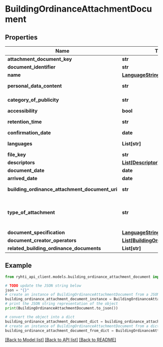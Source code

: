 # BuildingOrdinanceAttachmentDocument


## Properties

Name | Type | Description | Notes
------------ | ------------- | ------------- | -------------
**attachment_document_key** | **str** | Tiedon tuottajatahon tietojärjestelmän generoima kohteen versioriippumaton tunnus | 
**document_identifier** | **str** | Asiakirjan pysyvä tunnus, esim. diaarinumero tai muu dokumentinhallinnan tunnus. | 
**name** | [**LanguageString**](LanguageString.md) | Lokalisoitu merkkijono-luokka eri kielille. Lisää vähintään yksi kieli. | 
**personal_data_content** | **str** | Kuvaa asiakirjan henkilötietosisällön. Käytetään koodistoa &lt;a href&#x3D;\&quot;http://uri.suomi.fi/codelist/rytj/henkilotietosisalto\&quot;&gt;http://uri.suomi.fi/codelist/rytj/henkilotietosisalto&lt;/a&gt; | 
**category_of_publicity** | **str** | Kuvaa asiakirjan julkisuusluokan. Käytetään koodistoa &lt;a href&#x3D;\&quot;http://uri.suomi.fi/codelist/rytj/julkisuus\&quot;&gt;http://uri.suomi.fi/codelist/rytj/julkisuus&lt;/a&gt; | 
**accessibility** | **bool** |  | 
**retention_time** | **str** | Asiakirjan säilytysaika vuosina ennen sen hävittämistä. Käytetään koodistoa &lt;a href&#x3D;\&quot;http://uri.suomi.fi/codelist/rytj/sailytysaika\&quot;&gt;http://uri.suomi.fi/codelist/rytj/sailytysaika&lt;/a&gt; | 
**confirmation_date** | **date** |  | [optional] 
**languages** | **List[str]** | Asiakirjan kieli tai sisältämät kielet. Käytetään koodistoa &lt;a href&#x3D;\&quot;http://uri.suomi.fi/codelist/rytj/ryhtikielet\&quot;&gt;http://uri.suomi.fi/codelist/rytj/ryhtikielet&lt;/a&gt; | 
**file_key** | **str** | Erillisen rajapinnan kautta tallennetun tiedoston avain. | 
**descriptors** | [**List[Descriptor]**](Descriptor.md) |  | [optional] 
**document_date** | **date** |  | 
**arrived_date** | **date** |  | [optional] 
**building_ordinance_attachment_document_uri** | **str** | Luokan pysyvä URI -muotoinen viittaustunniste (https://uri.rakennetunymparistontietojarjestelma.fi/buildingordinanceattachmentdocument/{guid}) | [optional] [readonly] 
**type_of_attachment** | **str** | Tieto, joka kuvaa tuotettavan asiakirjan lajia. Asiakirjoja tuotetaan yleensä asiankäsittelyyn liittyvissä yksittäisissä toimissa tai tapahtumissa (toimenpide).  Asiakirjatyyppi noudattaa yhteistä luokitusta/koodistoa, esimerkkejä arvoille ovat raportti, päätös, ilmoitus, muistio, tiedote...  Rakennusjärjestyksen tietomallissa tulee olla tärmälleen yksi Rakennusjärjestys-koodiarvolla tallennettu liiteasiakirja. Liiteasiakirjoja voi kuitenkin olla rakennusjärjestyksen liitteenä muitakin.  Käytetään koodistoa &lt;a href&#x3D;\&quot;http://uri.suomi.fi/codelist/rytj/asiakirjanLaji\&quot;&gt;http://uri.suomi.fi/codelist/rytj/asiakirjanLaji&lt;/a&gt; | 
**document_specification** | [**LanguageString**](LanguageString.md) | Lokalisoitu merkkijono-luokka eri kielille. Lisää vähintään yksi kieli. | [optional] 
**document_creator_operators** | [**List[BuildingOrdinanceOperator]**](BuildingOrdinanceOperator.md) | Asiakirjan laatijat | [optional] 
**related_building_ordinance_documents** | **List[str]** | Liiteasiakirjaan liittyvät muut liiteasiakirjat | [optional] 

## Example

```python
from ryhti_api_client.models.building_ordinance_attachment_document import BuildingOrdinanceAttachmentDocument

# TODO update the JSON string below
json = "{}"
# create an instance of BuildingOrdinanceAttachmentDocument from a JSON string
building_ordinance_attachment_document_instance = BuildingOrdinanceAttachmentDocument.from_json(json)
# print the JSON string representation of the object
print(BuildingOrdinanceAttachmentDocument.to_json())

# convert the object into a dict
building_ordinance_attachment_document_dict = building_ordinance_attachment_document_instance.to_dict()
# create an instance of BuildingOrdinanceAttachmentDocument from a dict
building_ordinance_attachment_document_from_dict = BuildingOrdinanceAttachmentDocument.from_dict(building_ordinance_attachment_document_dict)
```
[[Back to Model list]](../README.md#documentation-for-models) [[Back to API list]](../README.md#documentation-for-api-endpoints) [[Back to README]](../README.md)


